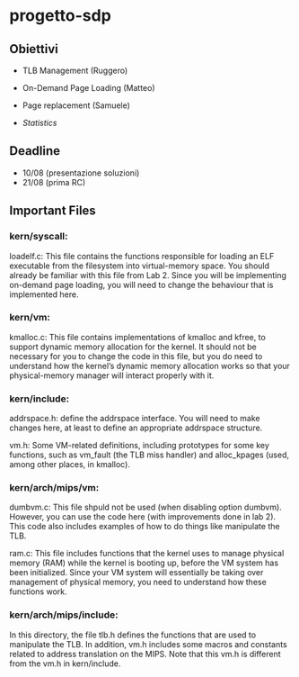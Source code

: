 # progetto-sdp

## Obiettivi

* TLB Management (Ruggero)
* On-Demand Page Loading (Matteo)
* Page replacement (Samuele)

* <i>Statistics</i>

## Deadline

* 10/08 (presentazione soluzioni)
* 21/08 (prima RC)

## Important Files

### kern/syscall:

loadelf.c: This file contains the functions responsible for loading an ELF executable from 
the filesystem into virtual-memory space. You should already be familiar with this file from 
Lab 2. Since you will be implementing on-demand page loading, you will need to change the 
behaviour that is implemented here. 
### kern/vm:

kmalloc.c: This file contains implementations of kmalloc and kfree, to support dynamic 
memory allocation for the kernel. It should not be necessary for you to change the code in 
this file, but you do need to understand how the kernel’s dynamic memory allocation works 
so that your physical-memory manager will interact properly with it. 

### kern/include:

addrspace.h: define the addrspace interface. You will need to make changes here, at least to 
define an appropriate addrspace structure. 

vm.h: Some VM-related definitions, including prototypes for some key functions, such as 
vm_fault (the TLB miss handler) and alloc_kpages (used, among other places, in kmalloc). 

### kern/arch/mips/vm:

dumbvm.c: This file shpuld not be used (when disabling option dumbvm). However, you 
can use the code here (with improvements done in lab 2). This code also includes examples of how to do things like manipulate the TLB. 

ram.c: This file includes functions that the kernel uses to manage physical memory (RAM) 
while the kernel is booting up, before the VM system has been initialized. Since your VM 
system will essentially be taking over management of physical memory, you need to 
understand how these functions work. 

### kern/arch/mips/include:

In this directory, the file tlb.h defines the functions that are used to manipulate the TLB. In 
addition, vm.h includes some macros and constants related to address translation on the 
MIPS. Note that this vm.h is different from the vm.h in kern/include.